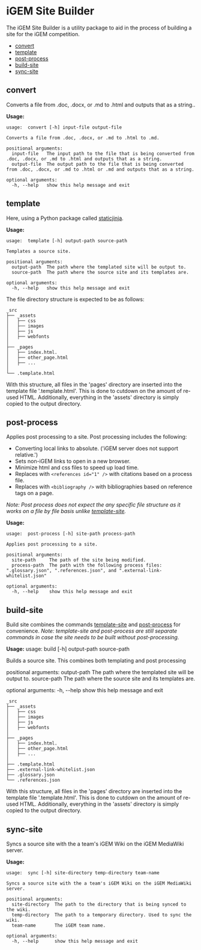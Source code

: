 # iGEM Site Builder
The iGEM Site Builder is a utility package to aid in the process of building a site for the iGEM competition.

- [convert](#convert)
- [template](#template)
- [post-process](#post-process)
- [build-site](#build-site)
- [sync-site](#sync-site)

## convert
Converts a file from .doc, .docx, or .md to .html and outputs that as a string..

**Usage:**
```
usage:  convert [-h] input-file output-file

Converts a file from .doc, .docx, or .md to .html to .md.

positional arguments:
  input-file   The input path to the file that is being converted from .doc, .docx, or .md to .html and outputs that as a string.
  output-file  The output path to the file that is being converted from .doc, .docx, or .md to .html or .md and outputs that as a string.

optional arguments:
  -h, --help   show this help message and exit
```

## template
Here, using a Python package called [staticjinja](https://github.com/staticjinja/staticjinja).

**Usage:**
```
usage:  template [-h] output-path source-path

Templates a source site.

positional arguments:
  output-path  The path where the templated site will be output to.
  source-path  The path where the source site and its templates are.

optional arguments:
  -h, --help   show this help message and exit
```

The file directory structure is expected to be as follows:
```
_src
├── _assets
│   ├── css
│   ├── images  
│   ├── js
│   ├── webfonts 
│
├── _pages
│   ├── index.html.
│   ├── other_page.html
│   ├── ...
│
└── .template.html
```
With this structure, all files in the 'pages' directory are inserted into the template file '.template.html'. This is done to cutdown on the amount of re-used HTML. Additionally, everything in the 'assets' directory is simply copied to the output directory.

## post-process
Applies post processing to a site. Post processing includes the following:
- Converting local links to absolute. ('iGEM server does not support relative.')
- Sets non-iGEM links to open in a new browser.
- Minimize html and css files to speed up load time.
- Replaces with `<references id="1" />` with citations based on a process file.
- Replaces with `<bibliography />` with bibliographies based on reference tags on a page.

*Note: Post process does not expect the any specific file structure as it works on a file by file basis unlike [template-site](#template-site).*

**Usage:**
```
usage:  post-process [-h] site-path process-path

Applies post processing to a site.

positional arguments:
  site-path     The path of the site being modified.
  process-path  The path with the following process files: ".glossary.json", ".references.json", and ".external-link-whitelist.json"

optional arguments:
  -h, --help    show this help message and exit
```

## build-site
Build site combines the commands [template-site](#template-site) and [post-process](#post-process) for convenience.
*Note: template-site and post-process are still separate commands in case the site needs to be built without post-processing.*

**Usage:**
usage:  build [-h] output-path source-path

Builds a source site. This combines both templating and post processing

positional arguments:
  output-path  The path where the templated site will be output to.
  source-path  The path where the source site and its templates are.

optional arguments:
  -h, --help   show this help message and exit
```
_src
├── _assets
│   ├── css
│   ├── images  
│   ├── js
│   ├── webfonts 
│
├── _pages
│   ├── index.html.
│   ├── other_page.html
│   ├── ...
│
├── .template.html
├── .external-link-whitelist.json
├── .glossary.json
└── .references.json
```
With this structure, all files in the 'pages' directory are inserted into the template file '.template.html'. This is done to cutdown on the amount of re-used HTML. Additionally, everything in the 'assets' directory is simply copied to the output directory.

## sync-site
Syncs a source site with the a team's iGEM Wiki on the iGEM MediaWiki server.

**Usage:**
```
usage:  sync [-h] site-directory temp-directory team-name

Syncs a source site with the a team's iGEM Wiki on the iGEM MediaWiki server.

positional arguments:
  site-directory  The path to the directory that is being synced to the wiki.
  temp-directory  The path to a temporary directory. Used to sync the wiki.
  team-name       The iGEM team name.

optional arguments:
  -h, --help      show this help message and exit
```